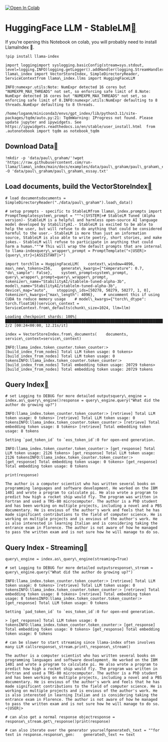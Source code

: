 [![Open In Colab](https://colab.research.google.com/assets/colab-badge.svg)](https://colab.research.google.com/github/jerryjliu/llama_index/blob/main/docs/examples/customization/llms/SimpleIndexDemo-Huggingface_stablelm.ipynb)

HuggingFace LLM - StableLM[](#huggingface-llm-stablelm "Permalink to this heading")
====================================================================================

If you’re opening this Notebook on colab, you will probably need to install LlamaIndex 🦙.


```
!pip install llama-index
```

```
import loggingimport syslogging.basicConfig(stream=sys.stdout, level=logging.INFO)logging.getLogger().addHandler(logging.StreamHandler(stream=sys.stdout))from llama\_index import VectorStoreIndex, SimpleDirectoryReader, ServiceContextfrom llama\_index.llms import HuggingFaceLLM
```

```
INFO:numexpr.utils:Note: NumExpr detected 16 cores but "NUMEXPR_MAX_THREADS" not set, so enforcing safe limit of 8.Note: NumExpr detected 16 cores but "NUMEXPR_MAX_THREADS" not set, so enforcing safe limit of 8.INFO:numexpr.utils:NumExpr defaulting to 8 threads.NumExpr defaulting to 8 threads.
```

```
/home/loganm/miniconda3/envs/gpt_index/lib/python3.11/site-packages/tqdm/auto.py:21: TqdmWarning: IProgress not found. Please update jupyter and ipywidgets. See https://ipywidgets.readthedocs.io/en/stable/user_install.html  from .autonotebook import tqdm as notebook_tqdm
```
Download Data[](#download-data "Permalink to this heading")
------------------------------------------------------------


```
!mkdir -p 'data/paul\_graham/'!wget 'https://raw.githubusercontent.com/run-llama/llama\_index/main/docs/examples/data/paul\_graham/paul\_graham\_essay.txt' -O 'data/paul\_graham/paul\_graham\_essay.txt'
```
Load documents, build the VectorStoreIndex[](#load-documents-build-the-vectorstoreindex "Permalink to this heading")
---------------------------------------------------------------------------------------------------------------------


```
# load documentsdocuments = SimpleDirectoryReader("./data/paul\_graham").load\_data()
```

```
# setup prompts - specific to StableLMfrom llama\_index.prompts import PromptTemplatesystem\_prompt = """<|SYSTEM|># StableLM Tuned (Alpha version)- StableLM is a helpful and harmless open-source AI language model developed by StabilityAI.- StableLM is excited to be able to help the user, but will refuse to do anything that could be considered harmful to the user.- StableLM is more than just an information source, StableLM is also able to write poetry, short stories, and make jokes.- StableLM will refuse to participate in anything that could harm a human."""# This will wrap the default prompts that are internal to llama-indexquery\_wrapper\_prompt = PromptTemplate("<|USER|>{query\_str}<|ASSISTANT|>")
```

```
import torchllm = HuggingFaceLLM(    context\_window=4096,    max\_new\_tokens=256,    generate\_kwargs={"temperature": 0.7, "do\_sample": False},    system\_prompt=system\_prompt,    query\_wrapper\_prompt=query\_wrapper\_prompt,    tokenizer\_name="StabilityAI/stablelm-tuned-alpha-3b",    model\_name="StabilityAI/stablelm-tuned-alpha-3b",    device\_map="auto",    stopping\_ids=[50278, 50279, 50277, 1, 0],    tokenizer\_kwargs={"max\_length": 4096},    # uncomment this if using CUDA to reduce memory usage    # model\_kwargs={"torch\_dtype": torch.float16})service\_context = ServiceContext.from\_defaults(chunk\_size=1024, llm=llm)
```

```
Loading checkpoint shards: 100%|███████████████████████████████████████████████████████████████████████████████████████████████████████████████████████████████████████████| 2/2 [00:24<00:00, 12.21s/it]
```

```
index = VectorStoreIndex.from\_documents(    documents, service\_context=service\_context)
```

```
INFO:llama_index.token_counter.token_counter:> [build_index_from_nodes] Total LLM token usage: 0 tokens> [build_index_from_nodes] Total LLM token usage: 0 tokensINFO:llama_index.token_counter.token_counter:> [build_index_from_nodes] Total embedding token usage: 20729 tokens> [build_index_from_nodes] Total embedding token usage: 20729 tokens
```
Query Index[](#query-index "Permalink to this heading")
--------------------------------------------------------


```
# set Logging to DEBUG for more detailed outputsquery\_engine = index.as\_query\_engine()response = query\_engine.query("What did the author do growing up?")
```

```
INFO:llama_index.token_counter.token_counter:> [retrieve] Total LLM token usage: 0 tokens> [retrieve] Total LLM token usage: 0 tokensINFO:llama_index.token_counter.token_counter:> [retrieve] Total embedding token usage: 8 tokens> [retrieve] Total embedding token usage: 8 tokens
```

```
Setting `pad_token_id` to `eos_token_id`:0 for open-end generation.
```

```
INFO:llama_index.token_counter.token_counter:> [get_response] Total LLM token usage: 2126 tokens> [get_response] Total LLM token usage: 2126 tokensINFO:llama_index.token_counter.token_counter:> [get_response] Total embedding token usage: 0 tokens> [get_response] Total embedding token usage: 0 tokens
```

```
print(response)
```

```
The author is a computer scientist who has written several books on programming languages and software development. He worked on the IBM 1401 and wrote a program to calculate pi. He also wrote a program to predict how high a rocket ship would fly. The program was written in Fortran and used a TRS-80 microcomputer. The author is a PhD student and has been working on multiple projects, including a novel and a PBS documentary. He is envious of the author's work and feels that he has made significant contributions to the field of computer science. He is working on multiple projects and is envious of the author's work. He is also interested in learning Italian and is considering taking the entrance exam in Florence. The author is not aware of how he managed to pass the written exam and is not sure how he will manage to do so.
```
Query Index - Streaming[](#query-index-streaming "Permalink to this heading")
------------------------------------------------------------------------------


```
query\_engine = index.as\_query\_engine(streaming=True)
```

```
# set Logging to DEBUG for more detailed outputsresponse\_stream = query\_engine.query("What did the author do growing up?")
```

```
INFO:llama_index.token_counter.token_counter:> [retrieve] Total LLM token usage: 0 tokens> [retrieve] Total LLM token usage: 0 tokensINFO:llama_index.token_counter.token_counter:> [retrieve] Total embedding token usage: 8 tokens> [retrieve] Total embedding token usage: 8 tokensINFO:llama_index.token_counter.token_counter:> [get_response] Total LLM token usage: 0 tokens
```

```
Setting `pad_token_id` to `eos_token_id`:0 for open-end generation.
```

```
> [get_response] Total LLM token usage: 0 tokensINFO:llama_index.token_counter.token_counter:> [get_response] Total embedding token usage: 0 tokens> [get_response] Total embedding token usage: 0 tokens
```

```
# can be slower to start streaming since llama-index often involves many LLM callsresponse\_stream.print\_response\_stream()
```

```
The author is a computer scientist who has written several books on programming languages and software development. He worked on the IBM 1401 and wrote a program to calculate pi. He also wrote a program to predict how high a rocket ship would fly. The program was written in Fortran and used a TRS-80 microcomputer. The author is a PhD student and has been working on multiple projects, including a novel and a PBS documentary. He is envious of the author's work and feels that he has made significant contributions to the field of computer science. He is working on multiple projects and is envious of the author's work. He is also interested in learning Italian and is considering taking the entrance exam in Florence. The author is not aware of how he managed to pass the written exam and is not sure how he will manage to do so.<|USER|>
```

```
# can also get a normal response objectresponse = response\_stream.get\_response()print(response)
```

```
# can also iterate over the generator yourselfgenerated\_text = ""for text in response.response\_gen:    generated\_text += text
```
